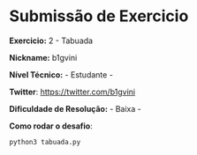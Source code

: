 # Submissão de Exercicio

**Exercicio:** 2 - Tabuada

**Nickname:** b1gvini

**Nível Técnico:** - Estudante -

**Twitter**: https://twitter.com/b1gvini

**Dificuldade de Resolução:** - Baixa -

**Como rodar o desafio**:

```
python3 tabuada.py
```